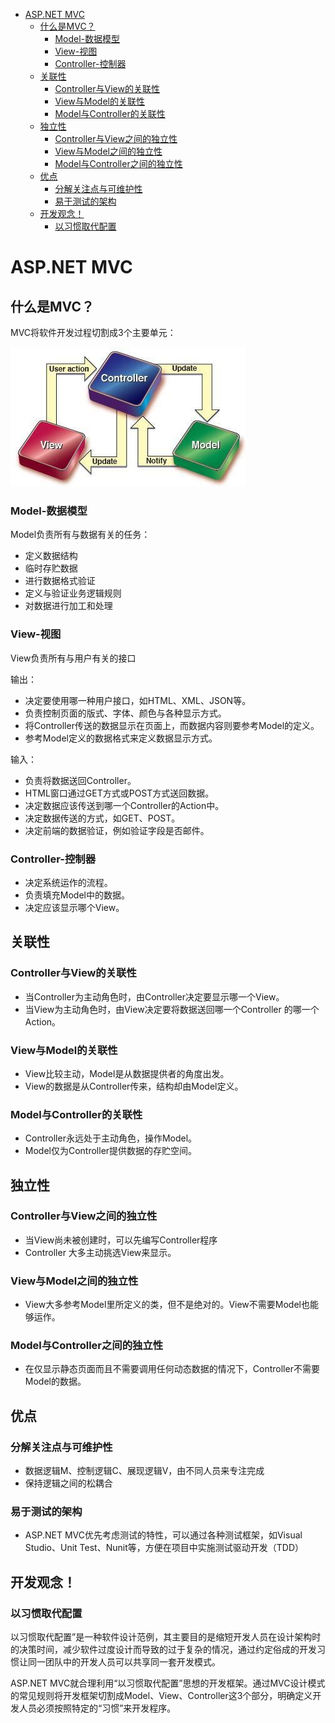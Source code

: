 <!-- TOC -->

- [ASP.NET MVC](#aspnet-mvc)
    - [什么是MVC？](#什么是mvc)
        - [Model-数据模型](#model-数据模型)
        - [View-视图](#view-视图)
        - [Controller-控制器](#controller-控制器)
    - [关联性](#关联性)
        - [Controller与View的关联性](#controller与view的关联性)
        - [View与Model的关联性](#view与model的关联性)
        - [Model与Controller的关联性](#model与controller的关联性)
    - [独立性](#独立性)
        - [Controller与View之间的独立性](#controller与view之间的独立性)
        - [View与Model之间的独立性](#view与model之间的独立性)
        - [Model与Controller之间的独立性](#model与controller之间的独立性)
    - [优点](#优点)
        - [分解关注点与可维护性](#分解关注点与可维护性)
        - [易于测试的架构](#易于测试的架构)
    - [开发观念！](#开发观念)
        - [以习惯取代配置](#以习惯取代配置)

<!-- /TOC -->

<a id="markdown-aspnet-mvc" name="aspnet-mvc"></a>
# ASP.NET MVC
<a id="markdown-什么是mvc" name="什么是mvc"></a>
## 什么是MVC？
MVC将软件开发过程切割成3个主要单元：

![ASP.NET-MVC](../assets/asp.net-mvc/mvc.jpg)

<a id="markdown-model-数据模型" name="model-数据模型"></a>
### Model-数据模型
Model负责所有与数据有关的任务：
* 定义数据结构
* 临时存贮数据
* 进行数据格式验证
* 定义与验证业务逻辑规则
* 对数据进行加工和处理

<a id="markdown-view-视图" name="view-视图"></a>
### View-视图
View负责所有与用户有关的接口

输出：
* 决定要使用哪一种用户接口，如HTML、XML、JSON等。
* 负责控制页面的版式、字体、颜色与各种显示方式。
* 将Controller传送的数据显示在页面上，而数据内容则要参考Model的定义。
* 参考Model定义的数据格式来定义数据显示方式。

输入：
* 负责将数据送回Controller。
* HTML窗口通过GET方式或POST方式送回数据。
* 决定数据应该传送到哪一个Controller的Action中。
* 决定数据传送的方式，如GET、POST。
* 决定前端的数据验证，例如验证字段是否邮件。

<a id="markdown-controller-控制器" name="controller-控制器"></a>
### Controller-控制器

* 决定系统运作的流程。
* 负责填充Model中的数据。
* 决定应该显示哪个View。

<a id="markdown-关联性" name="关联性"></a>
## 关联性
<a id="markdown-controller与view的关联性" name="controller与view的关联性"></a>
### Controller与View的关联性
* 当Controller为主动角色时，由Controller决定要显示哪一个View。
* 当View为主动角色时，由View决定要将数据送回哪一个Controller 的哪一个Action。

<a id="markdown-view与model的关联性" name="view与model的关联性"></a>
### View与Model的关联性
* View比较主动，Model是从数据提供者的角度出发。
* View的数据是从Controller传来，结构却由Model定义。

<a id="markdown-model与controller的关联性" name="model与controller的关联性"></a>
### Model与Controller的关联性
* Controller永远处于主动角色，操作Model。
* Model仅为Controller提供数据的存贮空间。

<a id="markdown-独立性" name="独立性"></a>
## 独立性
<a id="markdown-controller与view之间的独立性" name="controller与view之间的独立性"></a>
### Controller与View之间的独立性
* 当View尚未被创建时，可以先编写Controller程序
* Controller 大多主动挑选View来显示。

<a id="markdown-view与model之间的独立性" name="view与model之间的独立性"></a>
### View与Model之间的独立性
* View大多参考Model里所定义的类，但不是绝对的。View不需要Model也能够运作。

<a id="markdown-model与controller之间的独立性" name="model与controller之间的独立性"></a>
### Model与Controller之间的独立性
* 在仅显示静态页面而且不需要调用任何动态数据的情况下，Controller不需要Model的数据。


<a id="markdown-优点" name="优点"></a>
## 优点
<a id="markdown-分解关注点与可维护性" name="分解关注点与可维护性"></a>
### 分解关注点与可维护性
* 数据逻辑M、控制逻辑C、展现逻辑V，由不同人员来专注完成
* 保持逻辑之间的松耦合

<a id="markdown-易于测试的架构" name="易于测试的架构"></a>
### 易于测试的架构
* ASP.NET MVC优先考虑测试的特性，可以通过各种测试框架，如Visual Studio、Unit Test、Nunit等，方便在项目中实施测试驱动开发（TDD）

<a id="markdown-开发观念" name="开发观念"></a>
## 开发观念！
<a id="markdown-以习惯取代配置" name="以习惯取代配置"></a>
### 以习惯取代配置
以习惯取代配置”是一种软件设计范例，其主要目的是缩短开发人员在设计架构时的决策时间，减少软件过度设计而导致的过于复杂的情况，通过约定俗成的开发习惯让同一团队中的开发人员可以共享同一套开发模式。

ASP.NET MVC就合理利用“以习惯取代配置”思想的开发框架。通过MVC设计模式的常见规则将开发框架切割成Model、View、Controller这3个部分，明确定义开发人员必须按照特定的“习惯”来开发程序。
